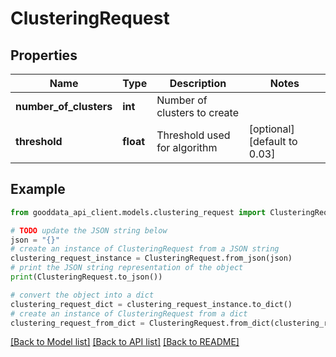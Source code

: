 # ClusteringRequest


## Properties

Name | Type | Description | Notes
------------ | ------------- | ------------- | -------------
**number_of_clusters** | **int** | Number of clusters to create | 
**threshold** | **float** | Threshold used for algorithm | [optional] [default to 0.03]

## Example

```python
from gooddata_api_client.models.clustering_request import ClusteringRequest

# TODO update the JSON string below
json = "{}"
# create an instance of ClusteringRequest from a JSON string
clustering_request_instance = ClusteringRequest.from_json(json)
# print the JSON string representation of the object
print(ClusteringRequest.to_json())

# convert the object into a dict
clustering_request_dict = clustering_request_instance.to_dict()
# create an instance of ClusteringRequest from a dict
clustering_request_from_dict = ClusteringRequest.from_dict(clustering_request_dict)
```
[[Back to Model list]](../README.md#documentation-for-models) [[Back to API list]](../README.md#documentation-for-api-endpoints) [[Back to README]](../README.md)


